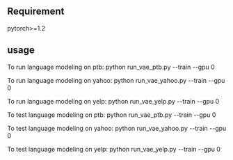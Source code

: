 ## Requirement

pytorch>=1.2



## usage

To run language modeling on ptb: python run_vae_ptb.py --train --gpu 0

To run language modeling on yahoo: python run_vae_yahoo.py --train --gpu 0

To run language modeling on yelp: python run_vae_yelp.py --train --gpu 0

To test language modeling on ptb: python run_vae_ptb.py --train --gpu 0

To test language modeling on yahoo: python run_vae_yahoo.py --train --gpu 0

To test language modeling on yelp: python run_vae_yelp.py --train --gpu 0